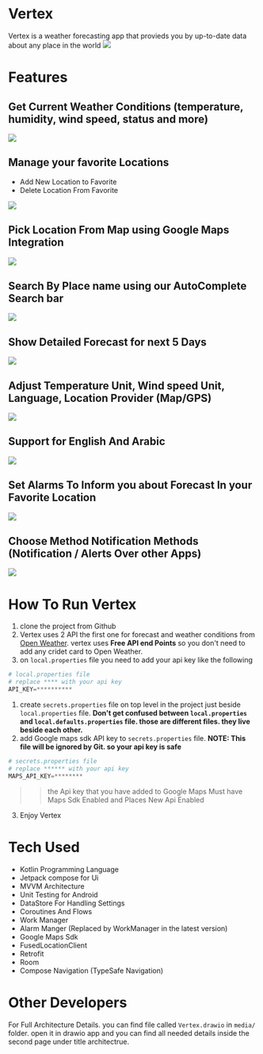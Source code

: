 # Vertex 
Vertex is a weather forecasting app that provieds you by up-to-date data about any place in the world
![](media/preview/1.jpg)




# Features
## Get Current Weather Conditions (temperature, humidity, wind speed, status and more)
![](media/preview/1.jpg)


## Manage your favorite Locations
  - Add New Location to Favorite
  - Delete Location From Favorite

![](media/preview/2.jpg)

## Pick Location From Map using Google Maps Integration
![](media/preview/3.jpg)


## Search By Place name using our AutoComplete Search bar
![](media/preview/4.jpg)


## Show Detailed Forecast for next 5 Days
![](media/preview/5.jpg)


## Adjust Temperature Unit, Wind speed Unit, Language, Location Provider (Map/GPS)
![](media/preview/6.jpg)


## Support for English And Arabic
![](media/preview/7.jpg)


## Set Alarms To Inform you about Forecast In your Favorite Location
![](media/preview/8.jpg)


## Choose Method Notification Methods (Notification / Alerts Over other Apps)
![](media/preview/9.jpg)


# How To Run Vertex
1. clone the project from Github
2. Vertex uses 2 API the first one for forecast and weather conditions from [Open Weather](https://openweathermap.org/). vertex uses **Free API end Points** so you don't need to add any cridet card to Open Weather.
3. on `local.properties` file you need to add your api key like the following 

```python
# local.properties file
# replace **** with your api key 
API_KEY=**********
```

1. create `secrets.properties` file on top level in the project just beside `local.properties` file. **Don't get confused between `local.properties` and `local.defaults.properties` file. those are different files. they live beside each other.**
2. add Google maps sdk API key to `secrets.properties` file. **NOTE: This file will be ignored by Git. so your api key is safe**
```python
# secrets.properties file
# replace ****** with your api key
MAPS_API_KEY=********
```

>> the Api key that you have added to Google Maps Must have Maps Sdk Enabled and Places New Api Enabled

3. Enjoy Vertex


# Tech Used
- Kotlin Programming Language
- Jetpack compose for Ui
- MVVM Architecture
- Unit Testing for Android
- DataStore For Handling Settings
- Coroutines And Flows
- Work Manager
- Alarm Manger (Replaced by WorkManager in the latest version)
- Google Maps Sdk
- FusedLocationClient
- Retrofit
- Room
- Compose Navigation (TypeSafe Navigation)

# Other Developers

For Full Architecture Details. you can find file called `Vertex.drawio` in `media/` folder. open it in drawio app and you can find all needed details inside the second page under title architectrue.



